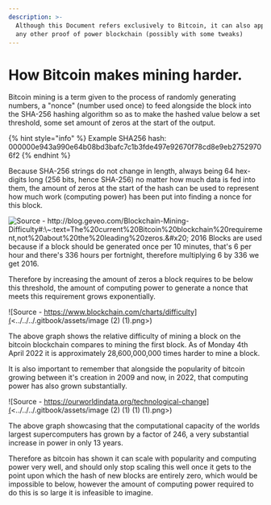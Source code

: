 ```yaml
---
description: >-
  Although this Document refers exclusively to Bitcoin, it can also applied to
  any other proof of power blockchain (possibly with some tweaks)
---
```


# How Bitcoin makes mining harder.

Bitcoin mining is a term given to the process of randomly generating numbers, a "nonce" (number used once) to feed alongside the block into the SHA-256 hashing algorithm so as to make the hashed value below a set threshold, some set amount of zeros at the start of the output.

{% hint style="info" %}
Example SHA256 hash: 000000e943a990e64b08bd3bafc7c1b3fde497e92670f78cd8e9eb27529706f2
{% endhint %}

Because SHA-256 strings do not change in length, always being 64 hex-digits long (256 bits, hence SHA-256) no matter how much data is fed into them, the amount of zeros at the start of the hash can be used to represent how much work (computing power) has been put into finding a nonce for this block.

![Source - http://blog.geveo.com/Blockchain-Mining-Difficulty#:\~:text=The%20current%20Bitcoin%20blockchain%20requirement,not%20about%20the%20leading%20zeros.&#x20;
2016 Blocks are used because if a block should be generated once per 10 minutes, that's 6 per hour and there's 336 hours per fortnight, therefore multiplying 6 by 336 we get 2016.](<../../../.gitbook/assets/image (1) (1).png>)

Therefore by increasing the amount of zeros a block requires to be below this threshold, the amount of computing power to generate a nonce that meets this requirement grows exponentially.

![Source - https://www.blockchain.com/charts/difficulty](<../../../.gitbook/assets/image (2) (1).png>)

The above graph shows the relative difficulty of mining a block on the bitcoin blockchain compares to mining the first block. As of Monday 4th April 2022 it is approximately 28,600,000,000 times harder to mine a block.

It is also important to remember that alongside the popularity of bitcoin growing between it's creation in 2009 and now, in 2022, that computing power has also grown substantially.

![Source - https://ourworldindata.org/technological-change](<../../../.gitbook/assets/image (2) (1) (1) (1).png>)

The above graph showcasing that the computational capacity of the worlds largest supercomputers has grown by a factor of 246, a very substantial increase in power in only 13 years.

Therefore as bitcoin has shown it can scale with popularity and computing power very well, and should only stop scaling this well once it gets to the point upon which the hash of new blocks are entirely zero, which would be impossible to below, however the amount of computing power required to do this is so large it is infeasible to imagine.
